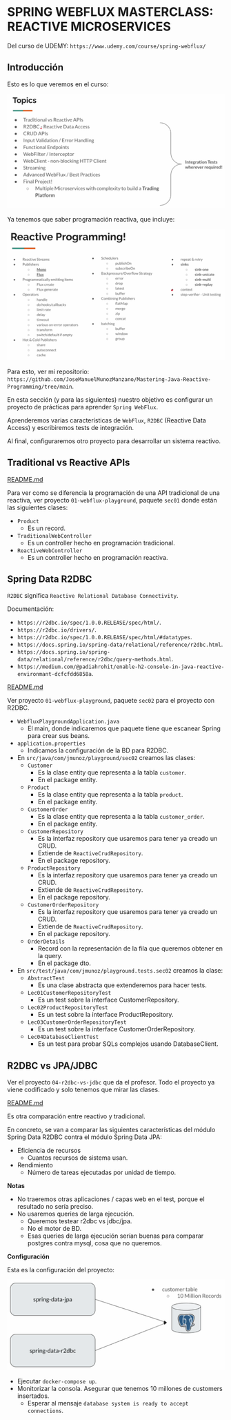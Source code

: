 # SPRING WEBFLUX MASTERCLASS: REACTIVE MICROSERVICES

Del curso de UDEMY: `https://www.udemy.com/course/spring-webflux/`

## Introducción

Esto es lo que veremos en el curso:

![alt Topics](./images/01-Topics.png)

Ya tenemos que saber programación reactiva, que incluye:

![alt Reactive Programming](./images/02-ReactiveProgramming.png)

Para esto, ver mi repositorio: `https://github.com/JoseManuelMunozManzano/Mastering-Java-Reactive-Programming/tree/main`.

En esta sección (y para las siguientes) nuestro objetivo es configurar un proyecto de prácticas para aprender `Spring WebFlux`.

Aprenderemos varias características de `WebFlux`, `R2DBC` (Reactive Data Access) y escribiremos tests de integración.

Al final, configuraremos otro proyecto para desarrollar un sistema reactivo.

## Traditional vs Reactive APIs

[README.md](./01-webflux-playground/README.md#traditional-vs-reactive-apis)

Para ver como se diferencia la programación de una API tradicional de una reactiva, ver proyecto `01-webflux-playground`, paquete `sec01` donde están las siguientes clases:

- `Product`
  - Es un record.
- `TraditionalWebController`
  - Es un controller hecho en programación tradicional.
- `ReactiveWebController`
  - Es un controller hecho en programación reactiva.

## Spring Data R2DBC

`R2DBC` significa `Reactive Relational Database Connectivity`.

Documentación:

- `https://r2dbc.io/spec/1.0.0.RELEASE/spec/html/`.
- `https://r2dbc.io/drivers/`.
- `https://r2dbc.io/spec/1.0.0.RELEASE/spec/html/#datatypes`.
- `https://docs.spring.io/spring-data/relational/reference/r2dbc.html`.
- `https://docs.spring.io/spring-data/relational/reference/r2dbc/query-methods.html`.
- `https://medium.com/@padiahrohit/enable-h2-console-in-java-reactive-environmant-dcfcfdd6858a`.

[README.md](./01-webflux-playground/README.md#spring-data-r2dbc)

Ver proyecto `01-webflux-playground`, paquete `sec02` para el proyecto con R2DBC.

- `WebfluxPlaygroundApplication.java`
    - El main, donde indicaremos que paquete tiene que escanear Spring para crear sus beans.
- `application.properties`
    - Indicamos la configuración de la BD para R2DBC.
- En `src/java/com/jmunoz/playground/sec02` creamos las clases:
  - `Customer`
    - Es la clase entity que representa a la tabla `customer`.
    - En el package entity.
  - `Product`
    - Es la clase entity que representa a la tabla `product`.
    - En el package entity.
  - `CustomerOrder`
    - Es la clase entity que representa a la tabla `customer_order`.
    - En el package entity.
  - `CustomerRepository`
    - Es la interfaz repository que usaremos para tener ya creado un CRUD.
    - Extiende de `ReactiveCrudRepository`.
    - En el package repository.
  - `ProductRepository`
    - Es la interfaz repository que usaremos para tener ya creado un CRUD.
    - Extiende de `ReactiveCrudRepository`.
    - En el package repository.
  - `CustomerOrderRepository`
    - Es la interfaz repository que usaremos para tener ya creado un CRUD.
    - Extiende de `ReactiveCrudRepository`.
    - En el package repository.
  - `OrderDetails`
    - Record con la representación de la fila que queremos obtener en la query.
    - En el package dto. 
- En `src/test/java/com/jmunoz/playground.tests.sec02` creamos la clase:
  - `AbstractTest`
    - Es una clase abstracta que extenderemos para hacer tests.
  - `Lec01CustomerRepositoryTest`
    - Es un test sobre la interface CustomerRepository.
  - `Lec02ProductRepositoryTest`
    - Es un test sobre la interface ProductRepository.
  - `Lec03CustomerOrderRepositoryTest`
    - Es un test sobre la interface CustomerOrderRepository.
  - `Lec04DatabaseClientTest`
    - Es un test para probar SQLs complejos usando DatabaseClient.

## R2DBC vs JPA/JDBC

Ver el proyecto `04-r2dbc-vs-jdbc` que da el profesor. Todo el proyecto ya viene codificado y solo tenemos que mirar las clases.

[README.md](./04-r2dbc-vs-jdbc/reactive-vs-traditional-postgres/README.md)

Es otra comparación entre reactivo y tradicional.

En concreto, se van a comparar las siguientes características del módulo Spring Data R2DBC contra el módulo Spring Data JPA:

- Eficiencia de recursos
  - Cuantos recursos de sistema usan.
- Rendimiento
  - Número de tareas ejecutadas por unidad de tiempo.

**Notas**

- No traeremos otras aplicaciones / capas web en el test, porque el resultado no sería preciso.
- No usaremos queries de larga ejecución.
  - Queremos testear r2dbc vs jdbc/jpa.
  - No el motor de BD.
  - Esas queries de larga ejecución serían buenas para comparar postgres contra mysql, cosa que no queremos.

**Configuración**

Esta es la configuración del proyecto:

![alt Configuración R2DBC vs JDBC](./images/03-R2dbcVsJDBCSetup.png)

- Ejecutar `docker-compose up`.
- Monitorizar la consola. Asegurar que tenemos 10 millones de customers insertados.
  - Esperar al mensaje `database system is ready to accept connections`.
